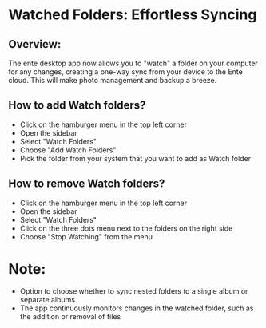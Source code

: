 # Watched Folders: Effortless Syncing

## Overview:

The ente desktop app now allows you to "watch" a folder on your computer for any changes, creating a one-way sync from your device to the Ente cloud. This will make photo management and backup a breeze.

## How to add Watch folders?
- Click on the hamburger menu in the top left corner
- Open the sidebar
- Select "Watch Folders"
- Choose "Add Watch Folders"
- Pick the folder from your system that you want to add as Watch folder

## How to remove Watch folders?
- Click on the hamburger menu in the top left corner
- Open the sidebar
- Select "Watch Folders"
- Click on the three dots menu next to the folders on the right side
- Choose "Stop Watching" from the menu

# Note: 
- Option to choose whether to sync nested folders to a single album or separate albums.
- The app continuously monitors changes in the watched folder, such as the addition or removal of files
